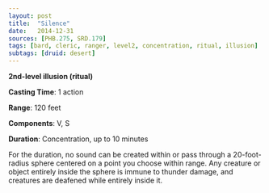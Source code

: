 ```yaml
---
layout: post
title:  "Silence"
date:   2014-12-31
sources: [PHB.275, SRD.179]
tags: [bard, cleric, ranger, level2, concentration, ritual, illusion]
subtags: [druid: desert]
---
```


**2nd-level illusion (ritual)**

**Casting Time**: 1 action

**Range**: 120 feet

**Components**: V, S

**Duration**: Concentration, up to 10 minutes

For the duration, no sound can be created within or pass through a 20-foot-radius sphere centered on a point you choose within range. Any creature or object entirely inside the sphere is immune to thunder damage, and creatures are deafened while entirely inside it.
